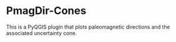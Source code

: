 # PmagDir-Cones
This is a PyQGIS plugin that plots paleomagnetic directions and the associated uncertainty cone.
